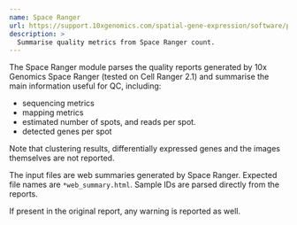 ```yaml
---
name: Space Ranger
url: https://support.10xgenomics.com/spatial-gene-expression/software/pipelines/latest/what-is-space-ranger
description: >
  Summarise quality metrics from Space Ranger count.
---
```


The Space Ranger module parses the quality reports generated by 10x Genomics Space Ranger (tested on Cell Ranger 2.1) and summarise the main information useful for QC, including:

- sequencing metrics
- mapping metrics
- estimated number of spots, and reads per spot.
- detected genes per spot

Note that clustering results, differentially expressed genes and the images themselves are not reported.

The input files are web summaries generated by Space Ranger. Expected file names are `*web_summary.html`. Sample IDs are parsed directly from the reports.

If present in the original report, any warning is reported as well.
